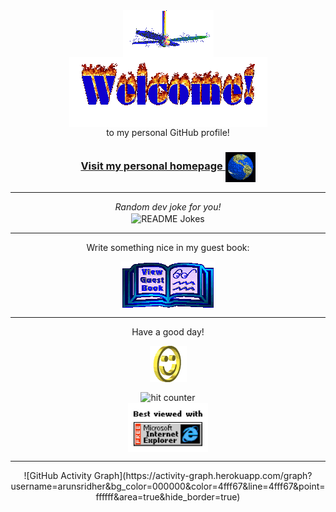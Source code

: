 <div align="center">
<img src="https://github.com/alierkilic/alierkilic/blob/master/img/fan-1.gif" alt="Fan" align="center">
</div>

<div align="center">
<img src="https://github.com/alierkilic/alierkilic/blob/master/img/welcome-fire.gif" alt="Welcome" align="center">
</div>

<div align="center">
to my personal GitHub profile!
</div>

<h3 align="center">
<a href="https://alierkilic.com" target="_blank" rel="noopener noreferrer">Visit my personal homepage
<img src="https://github.com/alierkilic/alierkilic/blob/master/img/website.gif" alt="Visit homepage" align="center">
</a>
</h3>

<hr>

<div align="center">
<i align="center">Random dev joke for you!</i><br>
<img align="center" src="https://readme-jokes.vercel.app/api?theme=%tokyonight" alt="README Jokes">
</div>
<hr>

<div align="center">
<p>Write something nice in my guest book:</p>
<a href="https://github.com/alierkilic/alierkilic/issues" target="_blank" rel="noopener noreferrer"><img src="https://github.com/alierkilic/alierkilic/blob/master/img/guestbook.gif" alt="Guest book" align="center"></a>
</div>

<hr>

<div align="center">
<p>Have a good day!</p>
<div>
<img src="https://github.com/alierkilic/alierkilic/blob/master/img/smile.gif" alt="Smiley" align="center">
</div>
</div>

<div align="center">
<p></p>
<img src="https://profile-counter.glitch.me/alierkilic/count.svg" alt="hit counter" align="center">
</div>

<div align="center">
<img src="https://github.com/alierkilic/alierkilic/blob/master/img/ie.jpeg" alt="Best viewed with Microsoft Internet Explorer" align="center" width="128">
</div>

<hr>
<div align="center">
![GitHub Activity Graph](https://activity-graph.herokuapp.com/graph?username=arunsridher&bg_color=000000&color=4fff67&line=4fff67&point=ffffff&area=true&hide_border=true)
</div>

